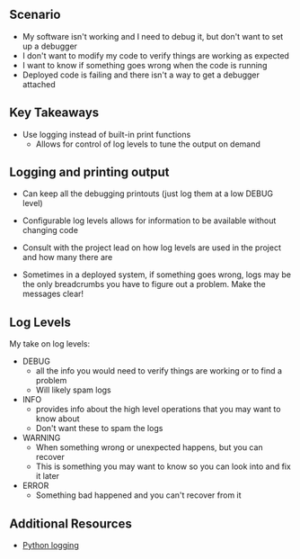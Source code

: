 
## Scenario

- My software isn't working and I need to debug it, but don't want to set up a debugger
- I don't want to modify my code to verify things are working as expected
- I want to know if something goes wrong when the code is running
- Deployed code is failing and there isn't a way to get a debugger attached

## Key Takeaways

- Use logging instead of built-in print functions
	- Allows for control of log levels to tune the output on demand

## Logging and printing output

- Can keep all the debugging printouts (just log them at a low DEBUG level)
- Configurable log levels allows for information to be available without changing code
- Consult with the project lead on how log levels are used in the project and how many there are

- Sometimes in a deployed system, if something goes wrong, logs may be the only breadcrumbs you have to figure out a problem. Make the messages clear!

## Log Levels

My take on log levels:

- DEBUG
	- all the info you would need to verify things are working or to find a problem
	- Will likely spam logs
- INFO
	- provides info about the high level operations that you may want to know about
	- Don't want these to spam the logs
- WARNING
	- When something wrong or unexpected happens, but you can recover
	- This is something you may want to know so you can look into and fix it later
- ERROR
	- Something bad happened and you can't recover from it

## Additional Resources

- [Python logging](https://docs.python.org/3/howto/logging.html)